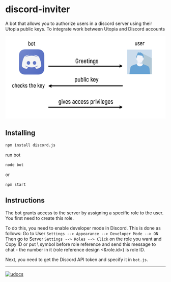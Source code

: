 # discord-inviter

A bot that allows you to authorize users in a discord server using their Utopia public keys.
To integrate work between Utopia and Discord accounts

![image](image.png)

## Installing

```bash
npm install discord.js
```

run bot

```bash
node bot
```

or

```bash
npm start
```

## Instructions

The bot grants access to the server by assigning a specific role to the user. You first need to create this role.

To do this, you need to enable developer mode in Discord. This is done as follows:
Go to User `Settings --> Appearance --> Developer Mode --> ON`
Then go to Server `Settings --> Roles --> Click` on the role you want and Copy ID or put \ symbol before role reference and send this message to chat - the number in it (role reference design <&role.id>) is role ID.

Next, you need to get the Discord API token and specify it in `bot.js`.

---
[![udocs](https://github.com/Sagleft/ures/blob/master/udocs-btn.png?raw=true)](https://udocs.gitbook.io/utopia-api/)
